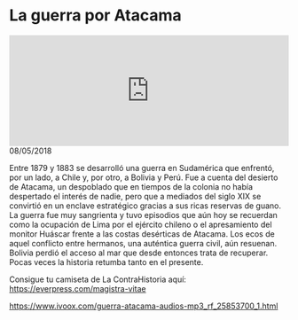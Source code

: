 # La guerra por Atacama
<iframe id='audio_88903085' frameborder='0' allowfullscreen='' scrolling='no' height='200' style='width:100%;' src='https://www.ivoox.com/player_ej_25853700_6_1.html' loading='lazy'></iframe>08/05/2018

Entre 1879 y 1883 se desarrolló una guerra en Sudamérica que enfrentó, por un lado, a Chile y, por otro, a Bolivia y Perú. Fue a cuenta del desierto de Atacama, un despoblado que en tiempos de la colonia no había despertado el interés de nadie, pero que a mediados del siglo XIX se convirtió en un enclave estratégico gracias a sus ricas reservas de guano. La guerra fue muy sangrienta y tuvo episodios que aún hoy se recuerdan como la ocupación de Lima por el ejército chileno o el apresamiento del monitor Huáscar frente a las costas desérticas de Atacama. Los ecos de aquel conflicto entre hermanos, una auténtica guerra civil, aún resuenan. Bolivia perdió el acceso al mar que desde entonces trata de recuperar. Pocas veces la historia retumba tanto en el presente. 

 Consigue tu camiseta de La ContraHistoria aquí: https://everpress.com/magistra-vitae

https://www.ivoox.com/guerra-atacama-audios-mp3_rf_25853700_1.html
